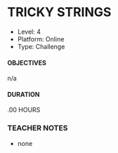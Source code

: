 # TRICKY STRINGS
* Level: 4
* Platform: Online
* Type: Challenge

#### OBJECTIVES
n/a

#### DURATION
.00 HOURS

### TEACHER NOTES 

* none
